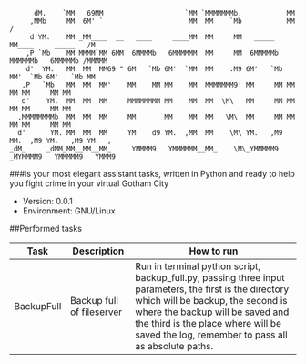 ```shell
      dM.    `MM   69MM                    `MM `MMMMMMMb.           MM
     ,MMb     MM  6M' `                     MM  MM    `Mb           MM                  /
     d'YM.    MM _MM____  __   ____     ____MM  MM     MM   _____   MM____     _____   /M
    ,P `Mb    MM MMMM`MM 6MM  6MMMMb   6MMMMMM  MM     MM  6MMMMMb  MMMMMMb   6MMMMMb /MMMMM
    d'  YM.   MM  MM  MM69 " 6M'  `Mb 6M'  `MM  MM    .M9 6M'   `Mb MM'  `Mb 6M'   `Mb MM
   ,P   `Mb   MM  MM  MM'    MM    MM MM    MM  MMMMMMM9' MM     MM MM    MM MM     MM MM
   d'    YM.  MM  MM  MM     MMMMMMMM MM    MM  MM  \M\   MM     MM MM    MM MM     MM MM
  ,MMMMMMMMb  MM  MM  MM     MM       MM    MM  MM   \M\  MM     MM MM    MM MM     MM MM
  d'      YM. MM  MM  MM     YM    d9 YM.  ,MM  MM    \M\ YM.   ,M9 MM.  ,M9 YM.   ,M9 YM.  ,
_dM_     _dMM_MM__MM__MM_     YMMMM9   YMMMMMM__MM_    \M\_YMMMMM9 _MYMMMM9   YMMMMM9   YMMM9
```

###is your most elegant assistant tasks, written in Python and ready to help you fight crime in your virtual Gotham City

* Version: 0.0.1
* Environment: GNU/Linux

##Performed tasks

| Task        | Description               | How to run |
|-------------|---------------------------|----------------------------------------------------------------------------------------------------------|
| BackupFull  | Backup full of fileserver | Run in terminal python script, backup_full.py, passing three input parameters, the first is the directory which will be backup, the second is where the backup will be saved and the third is the place where will be saved the log, remember to pass all as absolute paths. |